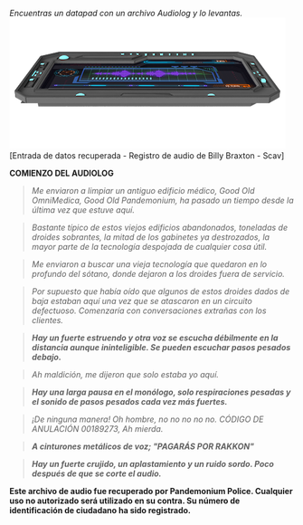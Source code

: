 _Encuentras un datapad con un archivo Audiolog y lo levantas._
 ![Bloc de datos de registro de audio](/resources/lore/dpad1@0.25x.png)
 [Entrada de datos recuperada - Registro de audio de Billy Braxton - Scav]

 **COMIENZO DEL AUDIOLOG**
 >_Me enviaron a limpiar un antiguo edificio médico, Good Old OmniMedica, Good Old Pandemonium, ha pasado un tiempo desde la última vez que estuve aquí._

 >_Bastante típico de estos viejos edificios abandonados, toneladas de droides sobrantes, la mitad de los gabinetes ya destrozados, la mayor parte de la tecnología despojada de cualquier cosa útil._

 >_Me enviaron a buscar una vieja tecnología que quedaron en lo profundo del sótano, donde dejaron a los droides fuera de servicio._

 >_Por supuesto que había oído que algunos de estos droides dados de baja estaban aquí una vez que se atascaron en un circuito defectuoso.  Comenzaría con conversaciones extrañas con los clientes._
 
  > **_Hay un fuerte estruendo y otra voz se escucha débilmente en la distancia aunque ininteligible.  Se pueden escuchar pasos pesados ​​debajo._**

 >_Ah maldición, me dijeron que solo estaba yo aquí._

 >**_Hay una larga pausa en el monólogo, solo respiraciones pesadas y el sonido de pasos pesados ​​cada vez más fuertes._**

 >_¡De ninguna manera!  Oh hombre, no no no no no.  CÓDIGO DE ANULACIÓN 00189273, Ah mierda._

 >**_A cinturones metálicos de voz;  "PAGARÁS POR RAKKON"_**

 >**_Hay un fuerte crujido, un aplastamiento y un ruido sordo.  Poco después de que se corte el audio._**


 **Este archivo de audio fue recuperado por Pandemonium Police.  Cualquier uso no autorizado será utilizado en su contra.  Su número de identificación de ciudadano ha sido registrado.**
